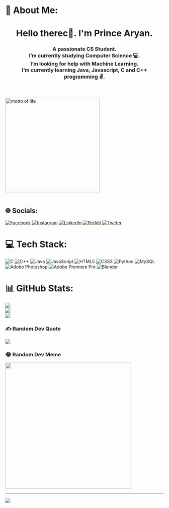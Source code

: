 # 💫 About Me:
<h1 align="center"><b>Hello therec👋. I'm Prince Aryan.</b></h1>
<h3 align="center">A passionate CS Student.<br>I’m currently studying Computer Science 💻.<br>I’m looking for help with Machine Learning.<br>I’m currently learning Java, Javascript, C and C++ programming ✌️.</h3>
<br>
<br>

<img align="center" alt="motto of life" width="300" height="300" src="https://github.com/PrinceAryann/PrinceAryann/assets/153927877/74b0b83c-ccf3-42ea-80dd-971f438a8214">

<br>
<br>

## 🌐 Socials:
[![Facebook](https://img.shields.io/badge/Facebook-%231877F2.svg?logo=Facebook&logoColor=white)](https://facebook.com/https://www.facebook.com/profile.php?id=100091302224919) [![Instagram](https://img.shields.io/badge/Instagram-%23E4405F.svg?logo=Instagram&logoColor=white)](https://instagram.com/https://www.instagram.com/_prince_aryannn_/) [![LinkedIn](https://img.shields.io/badge/LinkedIn-%230077B5.svg?logo=linkedin&logoColor=white)](https://linkedin.com/in/https://www.linkedin.com/in/prince-kumar-kuswaha-a85114288/) [![Reddit](https://img.shields.io/badge/Reddit-%23FF4500.svg?logo=Reddit&logoColor=white)](https://reddit.com/user/mr_shadow____) [![Twitter](https://img.shields.io/badge/Twitter-%231DA1F2.svg?logo=Twitter&logoColor=white)](https://twitter.com/https://twitter.com/Prince_aryannn) 

# 💻 Tech Stack:
![C](https://img.shields.io/badge/c-%2300599C.svg?style=for-the-badge&logo=c&logoColor=white) ![C++](https://img.shields.io/badge/c++-%2300599C.svg?style=for-the-badge&logo=c%2B%2B&logoColor=white) ![Java](https://img.shields.io/badge/java-%23ED8B00.svg?style=for-the-badge&logo=openjdk&logoColor=white) ![JavaScript](https://img.shields.io/badge/javascript-%23323330.svg?style=for-the-badge&logo=javascript&logoColor=%23F7DF1E) ![HTML5](https://img.shields.io/badge/html5-%23E34F26.svg?style=for-the-badge&logo=html5&logoColor=white) ![CSS3](https://img.shields.io/badge/css3-%231572B6.svg?style=for-the-badge&logo=css3&logoColor=white) ![Python](https://img.shields.io/badge/python-3670A0?style=for-the-badge&logo=python&logoColor=ffdd54) ![MySQL](https://img.shields.io/badge/mysql-%2300000f.svg?style=for-the-badge&logo=mysql&logoColor=white) ![Adobe Photoshop](https://img.shields.io/badge/adobe%20photoshop-%2331A8FF.svg?style=for-the-badge&logo=adobe%20photoshop&logoColor=white) ![Adobe Premiere Pro](https://img.shields.io/badge/Adobe%20Premiere%20Pro-9999FF.svg?style=for-the-badge&logo=Adobe%20Premiere%20Pro&logoColor=white) ![Blender](https://img.shields.io/badge/blender-%23F5792A.svg?style=for-the-badge&logo=blender&logoColor=white)
# 📊 GitHub Stats:
![](https://github-readme-stats.vercel.app/api?username=PrinceAryann&theme=dark&hide_border=false&include_all_commits=false&count_private=false)<br/>
![](https://github-readme-streak-stats.herokuapp.com/?user=PrinceAryann&theme=dark&hide_border=false)<br/>
![](https://github-readme-stats.vercel.app/api/top-langs/?username=PrinceAryann&theme=dark&hide_border=false&include_all_commits=false&count_private=false&layout=compact)

### ✍️ Random Dev Quote
![](https://quotes-github-readme.vercel.app/api?type=horizontal&theme=radical)

### 😂 Random Dev Meme
<img src='https://randommeme-five.vercel.app/' style="height: 400px;"/>

---
[![](https://visitcount.itsvg.in/api?id=PrinceAryann&icon=0&color=0)](https://visitcount.itsvg.in)

<!-- Proudly created with GPRM ( https://gprm.itsvg.in ) -->
